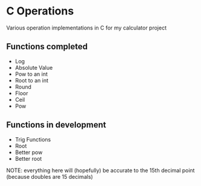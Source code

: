 # C Operations

Various operation implementations in C for my calculator project

## Functions completed

* Log
* Absolute Value
* Pow to an int
* Root to an int
* Round
* Floor
* Ceil
* Pow

## Functions in development

* Trig Functions
* Root
* Better pow
* Better root

NOTE: everything here will (hopefully) be accurate to the 15th decimal point (because doubles are 15 decimals)
